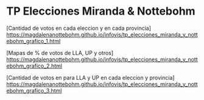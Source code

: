 # TP Elecciones Miranda & Nottebohm

[Cantidad de votos en cada eleccion y en cada provincia] https://magdalenanottebohm.github.io/infovis/tp_elecciones_miranda_y_nottebohm_grafico_1.html

[Mapas de % de votos de LLA, UP y otros] https://magdalenanottebohm.github.io/infovis/tp_elecciones_miranda_y_nottebohm_grafico_2.html

[Cantidad de votos en para LLA y UP en cada eleccion y provincia] https://magdalenanottebohm.github.io/infovis/tp_elecciones_miranda_y_nottebohm_grafico_3.html
